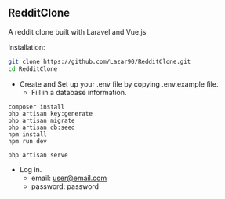 ## RedditClone

A reddit clone built with Laravel and Vue.js

Installation:
```bash
git clone https://github.com/Lazar90/RedditClone.git
cd RedditClone
```
- Create and Set up your .env file by copying .env.example file.
    * Fill in a database information.

``````
composer install
php artisan key:generate
php artisan migrate
php artisan db:seed
npm install
npm run dev

php artisan serve
``````

- Log in.
    * email: user@email.com
    * password: password
     



